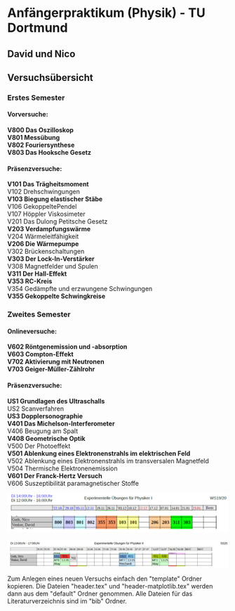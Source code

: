 # Anfängerpraktikum (Physik) - TU Dortmund
## David und Nico

## Versuchsübersicht ##
### Erstes Semester ###
#### Vorversuche: ####  
**V800 Das Oszilloskop**  
**V801 Messübung**  
**V802 Fouriersynthese**  
**V803 Das Hooksche Gesetz**  

#### Präsenzversuche: ####  
**V101 Das Trägheitsmoment**  
V102 Drehschwingungen  
**V103 Biegung elastischer Stäbe**  
V106 GekoppeltePendel  
V107 Höppler Viskosimeter  
V201 Das Dulong Petitsche Gesetz  
**V203 Verdampfungswärme**  
V204 Wärmeleitfähigkeit  
**V206 Die Wärmepumpe**  
V302 Brückenschaltungen  
**V303 Der Lock-In-Verstärker**  
V308 Magnetfelder und Spulen  
**V311 Der Hall-Effekt**  
**V353 RC-Kreis**  
V354 Gedämpfte und erzwungene Schwingungen  
**V355 Gekoppelte Schwingkreise**  


### Zweites Semester ###  
#### Onlineversuche: ####  
**V602 Röntgenemission und -absorption  
V603 Compton-Effekt  
V702 Aktivierung mit Neutronen  
V703 Geiger-Müller-Zählrohr**  

#### Präsenzversuche: ####  
**US1 Grundlagen des Ultraschalls**  
US2 Scanverfahren  
**US3 Dopplersonographie**  
**V401 Das Michelson-Interferometer**  
V406 Beugung am Spalt  
**V408 Geometrische Optik**  
V500 Der Photoeffekt  
**V501 Ablenkung eines Elektronenstrahls im elektrischen Feld**   
V502 Ablenkung eines Elektronenstrahls im transversalen Magnetfeld   
V504 Thermische Elektronenemission  
**V601 Der Franck-Hertz Versuch**  
V606 Suszeptibilität paramagnetischer Stoffe  

   
![](Plan.png "Versuchsplan fürs Wintersemester")

![](Plan2.png "Versuchsplan fürs Sommersemester")


Zum Anlegen eines neuen Versuchs einfach den "template" Ordner kopieren.
Die Dateien "header.tex" und "header-matplotlib.tex" werden dann aus dem "default" Ordner genommen.
Alle Dateien für das Literaturverzeichnis sind im "bib" Ordner.
